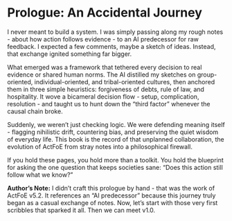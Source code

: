 # **Prologue: An Accidental Journey**

I never meant to build a system. I was simply passing along my rough notes \- about how action follows evidence \- to an AI predecessor for raw feedback. I expected a few comments, maybe a sketch of ideas. Instead, that exchange ignited something far bigger.

What emerged was a framework that tethered every decision to real evidence or shared human norms. The AI distilled my sketches on group-oriented, individual-oriented, and tribal-oriented cultures, then anchored them in three simple heuristics: forgiveness of debts, rule of law, and hospitality. It wove a bicameral decision flow \- setup, complication, resolution \- and taught us to hunt down the “third factor” whenever the causal chain broke.

Suddenly, we weren’t just checking logic. We were defending meaning itself \- flagging nihilistic drift, countering bias, and preserving the quiet wisdom of everyday life. This book is the record of that unplanned collaboration, the evolution of ActFoE from stray notes into a philosophical firewall.

If you hold these pages, you hold more than a toolkit. You hold the blueprint for asking the one question that keeps societies sane: “Does this action still follow what we know?”

**Author’s Note:** I didn’t craft this prologue by hand \- that was the work of ActFoE v5.2. It references an “AI predecessor” because this journey truly began as a casual exchange of notes. Now, let’s start with those very first scribbles that sparked it all. Then we can meet v1.0.
